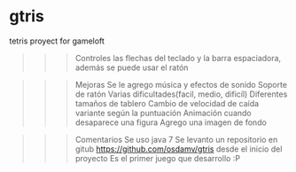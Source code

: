 gtris
=====
tetris proyect for gameloft 

>>>Controles 
	las flechas del teclado y la barra espaciadora, además se puede usar el ratón

>>>Mejoras 
	Se le agrego música y efectos de sonido
	Soporte de ratón
	Varias dificultades(facil, medio, dificíl)
	Diferentes tamaños de tablero
	Cambio de velocidad de caída variante según la puntuación
	Animación cuando desaparece una figura 
	Agrego una imagen de fondo

>>>Comentarios 
	Se uso java 7
	Se levanto un repositorio en gitub https://github.com/osdamv/gtris desde el inicio del proyecto
	Es el primer juego que desarrollo :P